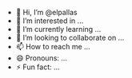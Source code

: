 - 👋 Hi, I’m @elpallas
- 👀 I’m interested in ...
- 🌱 I’m currently learning ...
- 💞️ I’m looking to collaborate on ...
- 📫 How to reach me ...
- 😄 Pronouns: ...
- ⚡ Fun fact: ...

<!---
elpallas/elpallas is a ✨ special ✨ repository because its `README.md` (this file) appears on your GitHub profile.
You can click the Preview link to take a look at your changes.
--->

